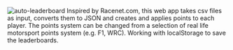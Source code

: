 ![auto-leaderboard](https://github.com/user-attachments/assets/ac7bbb11-ebae-4073-8039-8e23387eb836)
Inspired by Racenet.com, this web app takes csv files as input, converts them to JSON and creates and applies points to each player. The points system can be changed from a selection of real life motorsport points system (e.g. F1, WRC). Working with localStorage to save the leaderboards.
